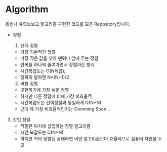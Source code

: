 # Algorithm
 동빈나 유튜브보고 알고리즘 구현한 코드를 모은 Repository입니다. 
* 정렬
  1. 선택 정렬
    - 가장 기본적인 정렬 
    - 가장 작은 값을 찾아 맨뒤나 앞에 두는 정렬 
    - 반복을 하나씩 줄여가면서 정렬하는 방식 
    - 시간복잡도는 O(N제곱);
    - 정확히 말하면 N*(N+1)/2
    
    
  
  2. 버블 정렬
    - 구현하기에 가장 쉬운 정렬 
    - 하지만 다른 정렬에 비해 가장 비효율적
    - 시간복잡도는 선택정렬과 동일하게 O(N*N)
    - 근데 왜 가장 비효율적인지는 Comming Soon...
 
 3. 삽입 정렬
    - 적절한 위치에 삽입하는 정렬 알고리즘  
    - 시간 복잡도는 O(N*N)
    - 하지만 거의 정렬된 상태라면 어떤 알고리즘보다 효율적으로 컴퓨터 자원을 소모
